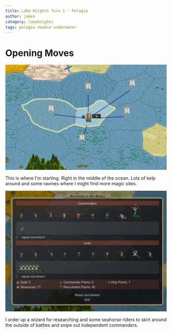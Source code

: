 ```yaml
---
title: Lake Knights Turn 1 - Pelagia
author: james
category: lakeknights
tags: pelagia newbie underwater
---
```


# Opening Moves

![Underwater Bliss](/assets/images/pelagia_01001.jpg)

This is where I'm starting. Right in the middle of the ocean. Lots of kelp around and some ravines where I might find more magic sites.

![Recruitment](/assets/images/pelagia_01002.jpg)

I order up a wizard for researching and some seahorse riders to skirt around the outside of battles and snipe out independent commanders.
